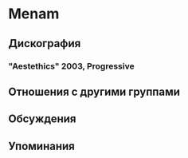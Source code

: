 # Menam



## Дискография

### "Aestethics" 2003, Progressive




## Отношения с другими группами


## Обсуждения


## Упоминания


